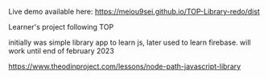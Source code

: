Live demo available here: https://meiou9sei.github.io/TOP-Library-redo/dist

Learner's project following TOP

initially was simple library app to learn js, later used to learn firebase. will work until end of february 2023

https://www.theodinproject.com/lessons/node-path-javascript-library
